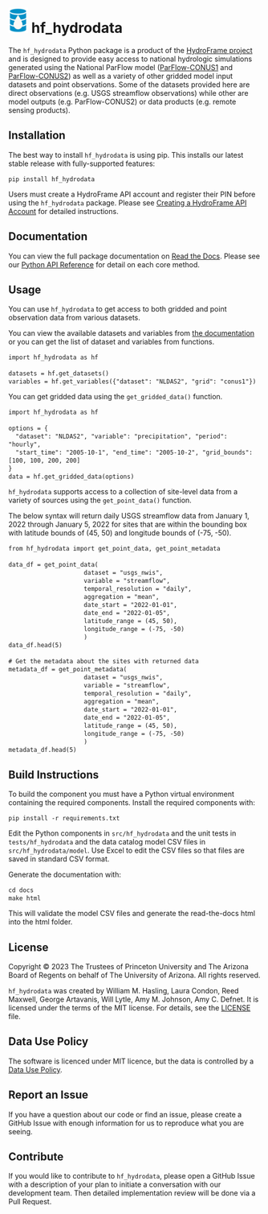 # <img src="docs/source/_static/hydrodata.png" alt="" height="50" /> hf_hydrodata 

The ``hf_hydrodata`` Python package is a product of the [HydroFrame project](https://hydroframe.org) and is designed to provide easy access to national hydrologic simulations generated using the National ParFlow model ([ParFlow-CONUS1](https://hydroframe.org/parflow-conus1) and [ParFlow-CONUS2](https://hydroframe.org/parflow-conus2)) as well as a variety of other gridded model 
input datasets and point observations. Some of the datasets provided here are direct observations 
(e.g. USGS streamflow observations) while other are model outputs (e.g. ParFlow-CONUS2) or data products 
(e.g. remote sensing products). 

## Installation

The best way to install `hf_hydrodata` is using pip. This installs our 
latest stable release with fully-supported features:

    pip install hf_hydrodata

Users must create a HydroFrame API account and register their PIN before using the `hf_hydrodata` package. Please see [Creating a HydroFrame API Account](https://hf-hydrodata.readthedocs.io/en/latest/getting_started.html#creating-a-hydroframe-api-account) for detailed instructions.

## Documentation

You can view the full package documentation on [Read the Docs](https://hf-hydrodata.readthedocs.io).
Please see our [Python API Reference](https://hf-hydrodata.readthedocs.io/en/latest/api_reference.html) for detail on each core
method.

## Usage

You can use `hf_hydrodata` to get access to both gridded and point observation data from various
datasets.

You can view the available datasets and variables from [the documentation](https://hf-hydrodata.readthedocs.io)
or you can get the list of dataset and variables from functions.


    import hf_hydrodata as hf

    datasets = hf.get_datasets()
    variables = hf.get_variables({"dataset": "NLDAS2", "grid": "conus1"})

You can get gridded data using the `get_gridded_data()` function.

    import hf_hydrodata as hf

    options = {
      "dataset": "NLDAS2", "variable": "precipitation", "period": "hourly",
      "start_time": "2005-10-1", "end_time": "2005-10-2", "grid_bounds": [100, 100, 200, 200]
    }
    data = hf.get_gridded_data(options)


``hf_hydrodata`` supports access to a collection of site-level data from a variety of sources using the `get_point_data()` function. 

The below syntax will return daily USGS streamflow data from January 1, 2022 through January 5, 2022 
for sites that are within the bounding box with latitude bounds of (45, 50) and longitude bounds
of (-75, -50).

    from hf_hydrodata import get_point_data, get_point_metadata

    data_df = get_point_data(
                         dataset = "usgs_nwis",
                         variable = "streamflow",
                         temporal_resolution = "daily",
                         aggregation = "mean",
                         date_start = "2022-01-01", 
                         date_end = "2022-01-05",
                         latitude_range = (45, 50),
                         longitude_range = (-75, -50)
                         )
    data_df.head(5)

    # Get the metadata about the sites with returned data
    metadata_df = get_point_metadata(
                         dataset = "usgs_nwis",
                         variable = "streamflow",
                         temporal_resolution = "daily",
                         aggregation = "mean",
                         date_start = "2022-01-01", 
                         date_end = "2022-01-05",
                         latitude_range = (45, 50),
                         longitude_range = (-75, -50)
                         )
    metadata_df.head(5)


## Build Instructions

To build the component you must have a Python virtual environment containing
the required components. Install the required components with:

    pip install -r requirements.txt

Edit the Python components in `src/hf_hydrodata` and the unit tests in `tests/hf_hydrodata` and the data catalog model CSV files in `src/hf_hydrodata/model`.
Use Excel to edit the CSV files so that files are saved in standard CSV format.

Generate the documentation with:

    cd docs
    make html

This will validate the model CSV files and 
generate the read-the-docs html into the html folder.

## License
Copyright © 2023 The Trustees of Princeton University and The Arizona Board of Regents on behalf of The University of Arizona. All rights reserved.

`hf_hydrodata` was created by William M. Hasling, Laura Condon, Reed Maxwell, George Artavanis, Will Lytle, Amy M. Johnson, Amy C. Defnet. It is licensed under the terms of the MIT license. For details, see the [LICENSE](https://github.com/hydroframe/hf_hydrodata/blob/main/LICENSE) file.


## Data Use Policy
The software is licenced under MIT licence, but the data is controlled by a [Data Use Policy](https://hf-hydrodata.readthedocs.io/en/latest/data_policy.html).

## Report an Issue
If you have a question about our code or find an issue, please create a GitHub Issue with enough information for us to reproduce what you are seeing.

## Contribute
If you would like to contribute to `hf_hydrodata`, please open a GitHub Issue with a description of your plan to initiate a conversation with our development team. Then detailed implementation review will be done via a Pull Request.